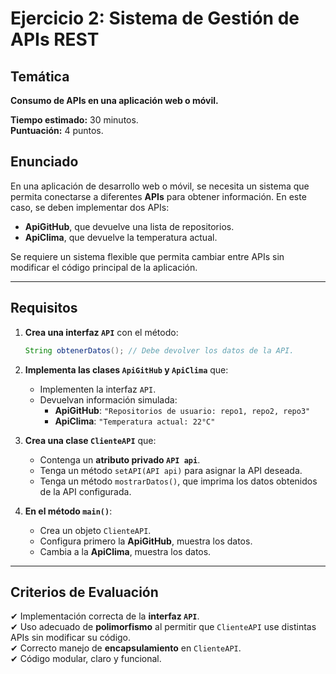 # Ejercicio 2: Sistema de Gestión de APIs REST

## Temática
**Consumo de APIs en una aplicación web o móvil.**  

**Tiempo estimado:** 30 minutos.  
**Puntuación:** 4 puntos.  

## Enunciado
En una aplicación de desarrollo web o móvil, se necesita un sistema que permita conectarse a diferentes **APIs** para obtener información. En este caso, se deben implementar dos APIs:

- **ApiGitHub**, que devuelve una lista de repositorios.
- **ApiClima**, que devuelve la temperatura actual.

Se requiere un sistema flexible que permita cambiar entre APIs sin modificar el código principal de la aplicación.

---

## Requisitos

1. **Crea una interfaz `API`** con el método:
   ```java
   String obtenerDatos(); // Debe devolver los datos de la API.
   ```

2. **Implementa las clases `ApiGitHub` y `ApiClima`** que:
   - Implementen la interfaz `API`.
   - Devuelvan información simulada:
     - **ApiGitHub**: `"Repositorios de usuario: repo1, repo2, repo3"`
     - **ApiClima**: `"Temperatura actual: 22°C"`

3. **Crea una clase `ClienteAPI`** que:
   - Contenga un **atributo privado `API api`**.
   - Tenga un método `setAPI(API api)` para asignar la API deseada.
   - Tenga un método `mostrarDatos()`, que imprima los datos obtenidos de la API configurada.

4. **En el método `main()`**:
   - Crea un objeto `ClienteAPI`.
   - Configura primero la **ApiGitHub**, muestra los datos.
   - Cambia a la **ApiClima**, muestra los datos.

---

## Criterios de Evaluación
✔ Implementación correcta de la **interfaz `API`**.  
✔ Uso adecuado de **polimorfismo** al permitir que `ClienteAPI` use distintas APIs sin modificar su código.  
✔ Correcto manejo de **encapsulamiento** en `ClienteAPI`.  
✔ Código modular, claro y funcional.  
